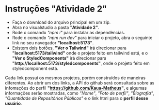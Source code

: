 # Instruções "Atividade 2"
- Faça o download do arquivo principal em um zip.
- Abra no visualstudio a pasta __"Atividade 2"__.
- Rode o comando _"npm i"_ para instalar as dependências.
- Rode o comando _"npm run dev"_ para iniciar o projeto, abra o seguinte link no seu navegador __"localhost:5173"__.
- Existem dois botões, __"Ver o Tailwind"__ irá direcionar para __"localhost:5173/tailwind"__ onde o projeto feito em tailwind está, e o __"Ver o StyledComponents"__ irá direcionar para __"http://localhost:5173/styledcomponents"__, onde o projeto feito em styledcomponent está.

Cada link possui os mesmos projetos, porém construídos de maneiras diferentes. Ao abrir um dos links, a API do github será consultada sobre as infomações do perfil __"https://github.com/Kaua-Matheus"__, e algumas informações serão mostradas, como _"Nome"_, _"Foto de perfil"_, _"Biografia"_, _"Quantidade de Repositórios Públicos"_ e o link html para o __perfil desse usuário__.
